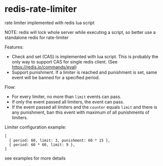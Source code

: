 # redis-rate-limiter
rate limiter implemented with redis lua script

NOTE: redis will lock whole server while executing a script, so better use a standalone redis for rate-limiter

Features:
- Check and set (CAS) is implemented with lua script. This is probably the only way to support CAS for single redis client. (See https://redis.io/commands/eval)
- Support punishment. If a limiter is reached and punishment is set, same event will be banned for a specified period.

Flow:
- For every limiter, no more than `limit` events can pass.
- If only the event passed all limiters, the event can pass.
- If the event passed all limiters and the `counter` equals `limit` and there is any punishment, ban this event with maximum of all punishments of limiters.

Limiter configuration example:
```lang=javascript
[
  { period: 60, limit: 3, punishment: 60 * 15 },
  { period: 60 * 60, limit: 9 },
]
```

see examples for more details
